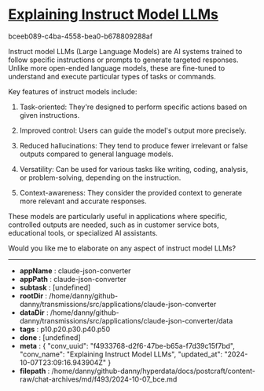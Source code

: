 # [Explaining Instruct Model LLMs](https://claude.ai/chat/f4933768-d2f6-47be-b65a-f7d39c15f7bd)

bceeb089-c4ba-4558-bea0-b678809288af

 Instruct model LLMs (Large Language Models) are AI systems trained to follow specific instructions or prompts to generate targeted responses. Unlike more open-ended language models, these are fine-tuned to understand and execute particular types of tasks or commands.

Key features of instruct models include:

1. Task-oriented: They're designed to perform specific actions based on given instructions.

2. Improved control: Users can guide the model's output more precisely.

3. Reduced hallucinations: They tend to produce fewer irrelevant or false outputs compared to general language models.

4. Versatility: Can be used for various tasks like writing, coding, analysis, or problem-solving, depending on the instruction.

5. Context-awareness: They consider the provided context to generate more relevant and accurate responses.

These models are particularly useful in applications where specific, controlled outputs are needed, such as in customer service bots, educational tools, or specialized AI assistants.

Would you like me to elaborate on any aspect of instruct model LLMs?

---

* **appName** : claude-json-converter
* **appPath** : claude-json-converter
* **subtask** : [undefined]
* **rootDir** : /home/danny/github-danny/transmissions/src/applications/claude-json-converter
* **dataDir** : /home/danny/github-danny/transmissions/src/applications/claude-json-converter/data
* **tags** : p10.p20.p30.p40.p50
* **done** : [undefined]
* **meta** : {
  "conv_uuid": "f4933768-d2f6-47be-b65a-f7d39c15f7bd",
  "conv_name": "Explaining Instruct Model LLMs",
  "updated_at": "2024-10-07T23:09:16.943904Z"
}
* **filepath** : /home/danny/github-danny/hyperdata/docs/postcraft/content-raw/chat-archives/md/f493/2024-10-07_bce.md